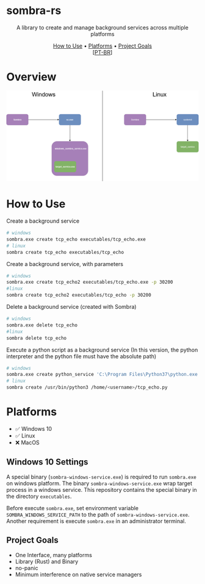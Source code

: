 # sombra-rs

<p align="center">
  A library to create and manage background services across multiple platforms
</p>

<p align="center">
  <a href="#how-to-use">How to Use</a> •
  <a href="#platforms">Platforms</a> •
  <a href="#project-goals">Project Goals</a><br>
  [<a href="README-PTBR.md">PT-BR</a>]
<p>

# Overview

<img src="architecture.png" alt="Sombra Architecture"><br>

# How to Use

Create a background service
```bash
# windows
sombra.exe create tcp_echo executables/tcp_echo.exe
# linux
sombra create tcp_echo executables/tcp_echo
```

Create a background service, with parameters
```bash
# windows
sombra.exe create tcp_echo2 executables/tcp_echo.exe -p 30200
#linux
sombra create tcp_echo2 executables/tcp_echo -p 30200
```

Delete a background service (created with Sombra)
```bash
# windows
sombra.exe delete tcp_echo
#linux
sombra delete tcp_echo
```

Execute a python script as a background service (In this version, the python interpreter and the python file must have the absolute path)
```bash
# windows
sombra.exe create python_service 'C:\Program Files\Python37\python.exe' C:\Users\<username>\Documents\tcp_echo.py
# linux
sombra create /usr/bin/python3 /home/<username>/tcp_echo.py
```

# Platforms
- ✅ Windows 10
- ✅ Linux
- ❌ MacOS

## Windows 10 Settings
A special binary (`sombra-windows-service.exe`) is required to run `sombra.exe` on windows platform. 
The binary `sombra-windows-service.exe` wrap target process in a windows service.
This repository contains the special binary in the directory `executables`.

Before execute `sombra.exe`, set environment variable `SOMBRA_WINDOWS_SERVICE_PATH` to the path of `sombra-windows-service.exe`.
Another requirement is execute `sombra.exe` in an administrator terminal.

## Project Goals
- One Interface, many platforms
- Library (Rust) and Binary
- no-panic
- Minimum interference on native service managers

